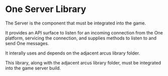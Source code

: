 # One Server Library

The Server is the component that must be integrated into the game.

It provides an API surface to listen for an incoming connection from the One platform, servicing the connection, and supplies methods to listen to and send One messages.

It interally uses and depends on the adjacent arcus library folder.

This library, along with the adjacent arcus library folder, must be integrated into the game server build.